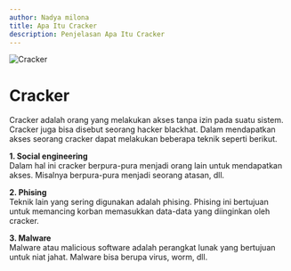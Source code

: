 ```yaml
---
author: Nadya milona
title: Apa Itu Cracker
description: Penjelasan Apa Itu Cracker
---
```


![Cracker](/hacker-on-computer-1000x600.jpg)

# Cracker

Cracker adalah orang yang melakukan akses tanpa izin pada suatu sistem. Cracker juga bisa disebut seorang hacker blackhat. Dalam mendapatkan akses seorang cracker dapat melakukan beberapa teknik seperti berikut. 

**1. Social engineering**
<br>
Dalam hal ini cracker berpura-pura menjadi orang lain untuk mendapatkan akses. Misalnya berpura-pura menjadi seorang atasan, dll.

**2. Phising**
<br>
Teknik lain yang sering digunakan adalah phising. Phising ini bertujuan untuk memancing korban memasukkan data-data yang diinginkan oleh cracker.

**3. Malware**
<br>
Malware atau malicious software adalah perangkat lunak yang bertujuan untuk niat jahat. Malware bisa berupa virus, worm, dll.
